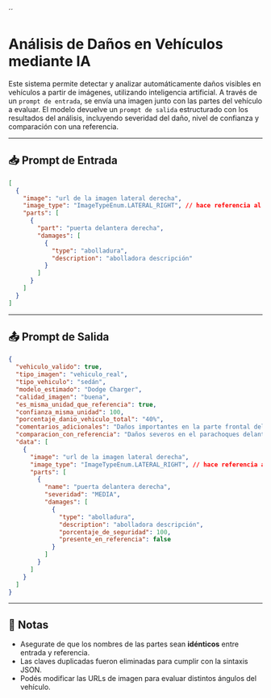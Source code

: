 ´´


# Análisis de Daños en Vehículos mediante IA

Este sistema permite detectar y analizar automáticamente daños visibles en vehículos a partir de imágenes, utilizando inteligencia artificial. A través de un `prompt de entrada`, se envía una imagen junto con las partes del vehículo a evaluar. El modelo devuelve un `prompt de salida` estructurado con los resultados del análisis, incluyendo severidad del daño, nivel de confianza y comparación con una referencia.

---

## 📥 Prompt de Entrada

```json
[
  {
    "image": "url de la imagen lateral derecha",
    "image_type": "ImageTypeEnum.LATERAL_RIGHT", // hace referencia al enum
    "parts": [
      {
        "part": "puerta delantera derecha",
        "damages": [
          {
            "type": "abolladura",
            "description": "abolladora descripción"
          }
        ]
      }
    ]
  }
]
```

---

## 📤 Prompt de Salida

```json
{
  "vehiculo_valido": true,
  "tipo_imagen": "vehiculo_real",
  "tipo_vehiculo": "sedán",
  "modelo_estimado": "Dodge Charger",
  "calidad_imagen": "buena",
  "es_misma_unidad_que_referencia": true,
  "confianza_misma_unidad": 100,
  "porcentaje_danio_vehiculo_total": "40%",
  "comentarios_adicionales": "Daños importantes en la parte frontal del vehículo.",
  "comparacion_con_referencia": "Daños severos en el parachoques delantero, faros y capó. Abolladuras y rayones significativos.",
  "data": [
    {
      "image": "url de la imagen lateral derecha",
      "image_type": "ImageTypeEnum.LATERAL_RIGHT", // hace referencia al enum
      "parts": [
        {
          "name": "puerta delantera derecha",
          "severidad": "MEDIA",
          "damages": [
            {
              "type": "abolladura",
              "description": "abolladora descripción",
              "porcentaje_de_seguridad": 100,
              "presente_en_referencia": false
            }
          ]
        }
      ]
    }
  ]
}
```

---

## 📝 Notas

- Asegurate de que los nombres de las partes sean **idénticos** entre entrada y referencia.
- Las claves duplicadas fueron eliminadas para cumplir con la sintaxis JSON.
- Podés modificar las URLs de imagen para evaluar distintos ángulos del vehículo.
